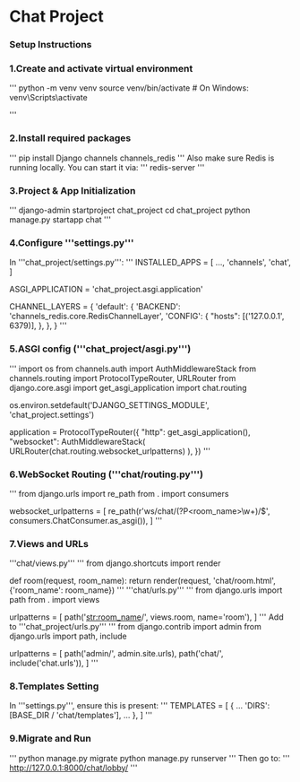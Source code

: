 # Chat Project
### Setup Instructions
### 1.Create and activate virtual environment
'''
python -m venv venv
source venv/bin/activate   # On Windows: venv\Scripts\activate

'''

### 2.Install required packages
'''
pip install Django channels channels_redis
'''
Also make sure Redis is running locally. You can start it via:
'''
redis-server
'''

### 3.Project & App Initialization
'''
django-admin startproject chat_project
cd chat_project
python manage.py startapp chat
'''

### 4.Configure '''settings.py'''
In '''chat_project/settings.py''':
'''
INSTALLED_APPS = [
    ...,
    'channels',
    'chat',
]

ASGI_APPLICATION = 'chat_project.asgi.application'

CHANNEL_LAYERS = {
    'default': {
        'BACKEND': 'channels_redis.core.RedisChannelLayer',
        'CONFIG': {
            "hosts": [('127.0.0.1', 6379)],
        },
    },
}
'''

### 5.ASGI config ('''chat_project/asgi.py''')
'''
import os
from channels.auth import AuthMiddlewareStack
from channels.routing import ProtocolTypeRouter, URLRouter
from django.core.asgi import get_asgi_application
import chat.routing

os.environ.setdefault('DJANGO_SETTINGS_MODULE', 'chat_project.settings')

application = ProtocolTypeRouter({
    "http": get_asgi_application(),
    "websocket": AuthMiddlewareStack(
        URLRouter(chat.routing.websocket_urlpatterns)
    ),
})
'''


### 6.WebSocket Routing ('''chat/routing.py''')
'''
from django.urls import re_path
from . import consumers

websocket_urlpatterns = [
    re_path(r'ws/chat/(?P<room_name>\w+)/$', consumers.ChatConsumer.as_asgi()),
]
'''

### 7.Views and URLs
'''chat/views.py'''
'''
from django.shortcuts import render

def room(request, room_name):
    return render(request, 'chat/room.html', {'room_name': room_name})
'''
'''chat/urls.py'''
'''
from django.urls import path
from . import views

urlpatterns = [
    path('<str:room_name>/', views.room, name='room'),
]
'''
Add to '''chat_project/urls.py'''
'''
from django.contrib import admin
from django.urls import path, include

urlpatterns = [
    path('admin/', admin.site.urls),
    path('chat/', include('chat.urls')),
]
'''

### 8.Templates Setting
In '''settings.py''', ensure this is present:
'''
TEMPLATES = [
    {
        ...
        'DIRS': [BASE_DIR / 'chat/templates'],
        ...
    },
]
'''

### 9.Migrate and Run
'''
python manage.py migrate
python manage.py runserver
'''
Then go to:
'''
http://127.0.0.1:8000/chat/lobby/
'''
